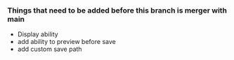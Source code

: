 ### Things that need to be added before this branch is merger with main
- Display ability
- add ability to preview before save
- add custom save path